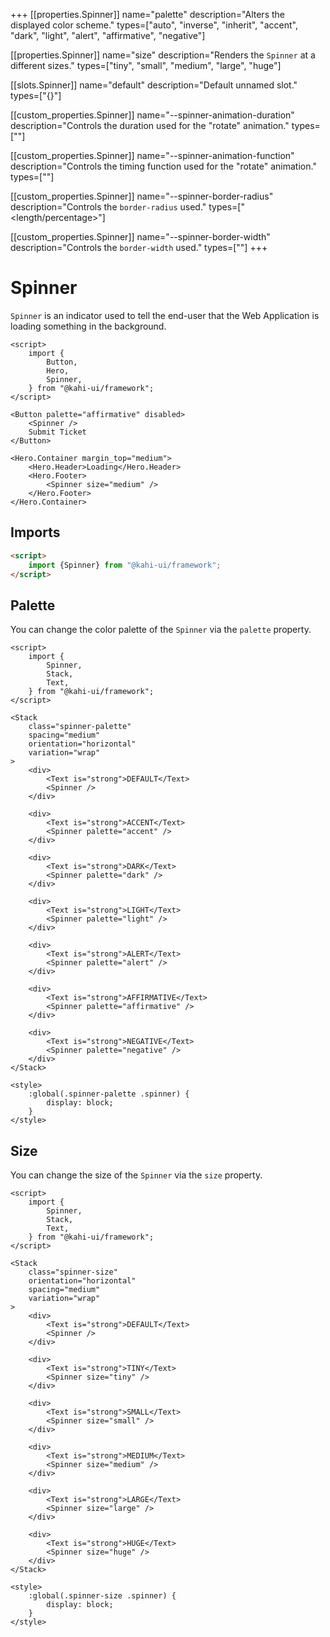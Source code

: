 +++
[[properties.Spinner]]
name="palette"
description="Alters the displayed color scheme."
types=["auto", "inverse", "inherit", "accent", "dark", "light", "alert", "affirmative", "negative"]

[[properties.Spinner]]
name="size"
description="Renders the `Spinner` at a different sizes."
types=["tiny", "small", "medium", "large", "huge"]

[[slots.Spinner]]
name="default"
description="Default unnamed slot."
types=["{}"]

[[custom_properties.Spinner]]
name="--spinner-animation-duration"
description="Controls the duration used for the \"rotate\" animation."
types=["<time>"]

[[custom_properties.Spinner]]
name="--spinner-animation-function"
description="Controls the timing function used for the \"rotate\" animation."
types=["<easing-function>"]

[[custom_properties.Spinner]]
name="--spinner-border-radius"
description="Controls the `border-radius` used."
types=["<length/percentage>"]

[[custom_properties.Spinner]]
name="--spinner-border-width"
description="Controls the `border-width` used."
types=["<length>"]
+++

# Spinner

`Spinner` is an indicator used to tell the end-user that the Web Application is loading something in the background.

```svelte repl Spinner Preview
<script>
    import {
        Button,
        Hero,
        Spinner,
    } from "@kahi-ui/framework";
</script>

<Button palette="affirmative" disabled>
    <Spinner />
    Submit Ticket
</Button>

<Hero.Container margin_top="medium">
    <Hero.Header>Loading</Hero.Header>
    <Hero.Footer>
        <Spinner size="medium" />
    </Hero.Footer>
</Hero.Container>
```

## Imports

```html default Spinner Imports
<script>
    import {Spinner} from "@kahi-ui/framework";
</script>
```

## Palette

You can change the color palette of the `Spinner` via the `palette` property.

```svelte repl Spinner Palette
<script>
    import {
        Spinner,
        Stack,
        Text,
    } from "@kahi-ui/framework";
</script>

<Stack
    class="spinner-palette"
    spacing="medium"
    orientation="horizontal"
    variation="wrap"
>
    <div>
        <Text is="strong">DEFAULT</Text>
        <Spinner />
    </div>

    <div>
        <Text is="strong">ACCENT</Text>
        <Spinner palette="accent" />
    </div>

    <div>
        <Text is="strong">DARK</Text>
        <Spinner palette="dark" />
    </div>

    <div>
        <Text is="strong">LIGHT</Text>
        <Spinner palette="light" />
    </div>

    <div>
        <Text is="strong">ALERT</Text>
        <Spinner palette="alert" />
    </div>

    <div>
        <Text is="strong">AFFIRMATIVE</Text>
        <Spinner palette="affirmative" />
    </div>

    <div>
        <Text is="strong">NEGATIVE</Text>
        <Spinner palette="negative" />
    </div>
</Stack>

<style>
    :global(.spinner-palette .spinner) {
        display: block;
    }
</style>
```

## Size

You can change the size of the `Spinner` via the `size` property.

```svelte repl Spinner Size
<script>
    import {
        Spinner,
        Stack,
        Text,
    } from "@kahi-ui/framework";
</script>

<Stack
    class="spinner-size"
    orientation="horizontal"
    spacing="medium"
    variation="wrap"
>
    <div>
        <Text is="strong">DEFAULT</Text>
        <Spinner />
    </div>

    <div>
        <Text is="strong">TINY</Text>
        <Spinner size="tiny" />
    </div>

    <div>
        <Text is="strong">SMALL</Text>
        <Spinner size="small" />
    </div>

    <div>
        <Text is="strong">MEDIUM</Text>
        <Spinner size="medium" />
    </div>

    <div>
        <Text is="strong">LARGE</Text>
        <Spinner size="large" />
    </div>

    <div>
        <Text is="strong">HUGE</Text>
        <Spinner size="huge" />
    </div>
</Stack>

<style>
    :global(.spinner-size .spinner) {
        display: block;
    }
</style>
```
